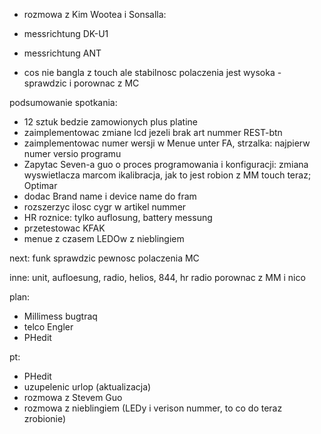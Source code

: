 - rozmowa z Kim Wootea i Sonsalla:
- messrichtung DK-U1
- messrichtung ANT

- cos nie bangla z touch ale stabilnosc polaczenia jest wysoka - sprawdzic i porownac z MC


podsumowanie spotkania:
- 12 sztuk bedzie zamowionych  plus platine
- zaimplementowac zmiane lcd jezeli brak art nummer REST-btn
- zaimplementowac numer wersji w Menue unter FA, strzalka: najpierw numer versio programu
- Zapytac Seven-a guo o proces programowania i konfiguracji:  zmiana wyswietlacza marcom ikalibracja, jak to jest robion z MM touch teraz; Optimar
- dodac Brand name i device name do fram
- rozszerzyc ilosc cygr w artikel nummer
- HR roznice: tylko auflosung, battery messung
- przetestowac KFAK
- menue z czasem LEDOw z nieblingiem



next:
funk sprawdzic pewnosc polaczenia MC

inne: unit, aufloesung, radio, helios, 844, hr
radio porownac z MM i nico


plan:
- Millimess bugtraq
- telco Engler
- PHedit

pt:
- PHedit
- uzupelenic urlop (aktualizacja)
- rozmowa z Stevem Guo
- rozmowa z nieblingiem (LEDy i verison nummer, to co do teraz zrobionie)